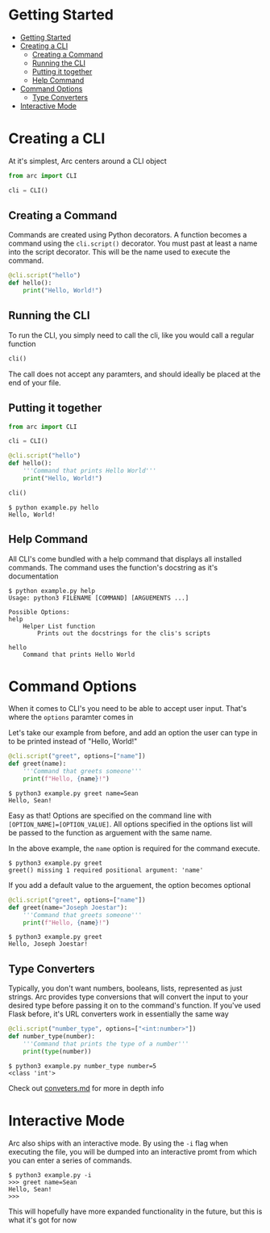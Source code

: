 # Getting Started

- [Getting Started](#getting-started)
- [Creating a CLI](#creating-a-cli)
  - [Creating a Command](#creating-a-command)
  - [Running the CLI](#running-the-cli)
  - [Putting it together](#putting-it-together)
  - [Help Command](#help-command)
- [Command Options](#command-options)
  - [Type Converters](#type-converters)
- [Interactive Mode](#interactive-mode)


# Creating a CLI
At it's simplest, Arc centers around a CLI object
```py
from arc import CLI

cli = CLI()
```

## Creating a Command
Commands are created using Python decorators. A function becomes a command using the `cli.script()` decorator. You must past at least a name into the script decorator. This will be the name used to execute the command.

```py
@cli.script("hello")
def hello():
    print("Hello, World!")
```

## Running the CLI
To run the CLI, you simply need to call the cli, like you would call a regular function
```py
cli()
```
The call does not accept any paramters, and should ideally be placed at the end of your file.

## Putting it together
```py
from arc import CLI

cli = CLI()

@cli.script("hello")
def hello():
    '''Command that prints Hello World'''
    print("Hello, World!")

cli()
```

```
$ python example.py hello
Hello, World!
```


## Help Command
All CLI's come bundled with a help command that displays all installed commands. The command uses the function's docstring as it's documentation
```
$ python example.py help
Usage: python3 FILENAME [COMMAND] [ARGUEMENTS ...]

Possible Options:
help
    Helper List function
        Prints out the docstrings for the clis's scripts

hello
    Command that prints Hello World
```


# Command Options
When it comes to CLI's you need to be able to accept user input. That's where the `options` paramter comes in

Let's take our example from before, and add an option the user can type in to be printed instead of "Hello, World!"

```py
@cli.script("greet", options=["name"])
def greet(name):
    '''Command that greets someone'''
    print(f"Hello, {name}!")
```
```
$ python3 example.py greet name=Sean
Hello, Sean!
```

Easy as that! Options are specified on the command line with `[OPTION_NAME]=[OPTION_VALUE]`.
All options specified in the options list will be passed to the function as arguement with the same name.

In the above example, the `name` option is required for the command execute.

```
$ python3 example.py greet
greet() missing 1 required positional argument: 'name'
```

If you add a default value to the arguement, the option becomes optional
```py
@cli.script("greet", options=["name"])
def greet(name="Joseph Joestar"):
    '''Command that greets someone'''
    print(f"Hello, {name}!")
```

```
$ python3 example.py greet
Hello, Joseph Joestar!
```

## Type Converters
Typically, you don't want numbers, booleans, lists, represented as just strings. Arc provides type conversions that will convert the input to your desired type before passing it on to the command's function. If you've used Flask before, it's URL converters work in essentially the same way
```py
@cli.script("number_type", options=["<int:number>"])
def number_type(number):
    '''Command that prints the type of a number'''
    print(type(number))
```

```
$ python3 example.py number_type number=5
<class 'int'>
```
Check out [conveters.md](./converters.md) for more in depth info

# Interactive Mode
Arc also ships with an interactive mode. By using the `-i` flag when executing the file, you will be dumped into an interactive promt from which you can enter a series of commands.
```
$ python3 example.py -i
>>> greet name=Sean
Hello, Sean!
>>>
```
This will hopefully have more expanded functionality in the future, but this is what it's got for now